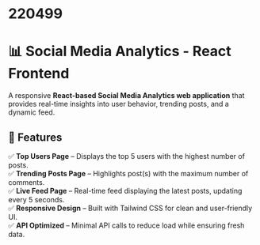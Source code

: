 # 220499

# 📊 Social Media Analytics - React Frontend

A responsive **React-based Social Media Analytics web application** that provides real-time insights into user behavior, trending posts, and a dynamic feed.

## 🚀 Features
✅ **Top Users Page** – Displays the top 5 users with the highest number of posts.  
✅ **Trending Posts Page** – Highlights post(s) with the maximum number of comments.  
✅ **Live Feed Page** – Real-time feed displaying the latest posts, updating every 5 seconds.  
✅ **Responsive Design** – Built with Tailwind CSS for clean and user-friendly UI.   
✅ **API Optimized** – Minimal API calls to reduce load while ensuring fresh data.

